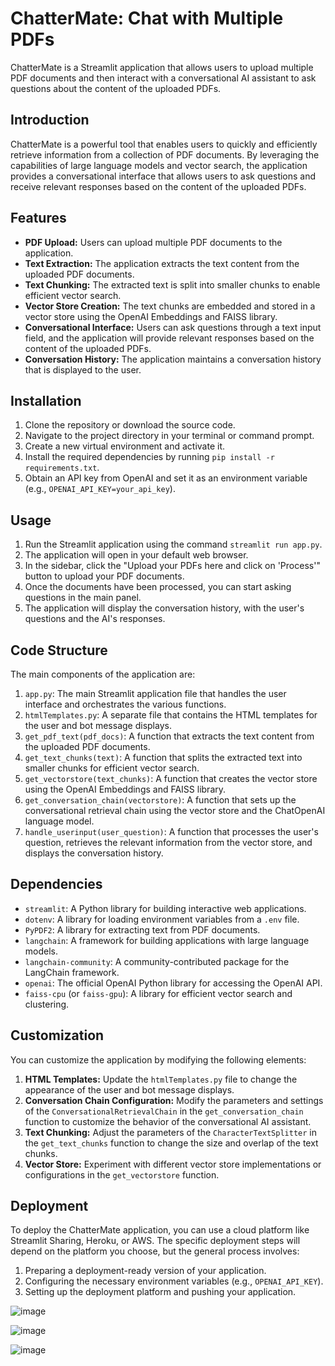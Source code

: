 
# ChatterMate: Chat with Multiple PDFs

ChatterMate is a Streamlit application that allows users to upload multiple PDF documents and then interact with a conversational AI assistant to ask questions about the content of the uploaded PDFs.

## Introduction

ChatterMate is a powerful tool that enables users to quickly and efficiently retrieve information from a collection of PDF documents. By leveraging the capabilities of large language models and vector search, the application provides a conversational interface that allows users to ask questions and receive relevant responses based on the content of the uploaded PDFs.

## Features

- **PDF Upload:** Users can upload multiple PDF documents to the application.
- **Text Extraction:** The application extracts the text content from the uploaded PDF documents.
- **Text Chunking:** The extracted text is split into smaller chunks to enable efficient vector search.
- **Vector Store Creation:** The text chunks are embedded and stored in a vector store using the OpenAI Embeddings and FAISS library.
- **Conversational Interface:** Users can ask questions through a text input field, and the application will provide relevant responses based on the content of the uploaded PDFs.
- **Conversation History:** The application maintains a conversation history that is displayed to the user.

## Installation

1. Clone the repository or download the source code.
2. Navigate to the project directory in your terminal or command prompt.
3. Create a new virtual environment and activate it.
4. Install the required dependencies by running `pip install -r requirements.txt`.
5. Obtain an API key from OpenAI and set it as an environment variable (e.g., `OPENAI_API_KEY=your_api_key`).

## Usage

1. Run the Streamlit application using the command `streamlit run app.py`.
2. The application will open in your default web browser.
3. In the sidebar, click the "Upload your PDFs here and click on 'Process'" button to upload your PDF documents.
4. Once the documents have been processed, you can start asking questions in the main panel.
5. The application will display the conversation history, with the user's questions and the AI's responses.

## Code Structure

The main components of the application are:

1. `app.py`: The main Streamlit application file that handles the user interface and orchestrates the various functions.
2. `htmlTemplates.py`: A separate file that contains the HTML templates for the user and bot message displays.
3. `get_pdf_text(pdf_docs)`: A function that extracts the text content from the uploaded PDF documents.
4. `get_text_chunks(text)`: A function that splits the extracted text into smaller chunks for efficient vector search.
5. `get_vectorstore(text_chunks)`: A function that creates the vector store using the OpenAI Embeddings and FAISS library.
6. `get_conversation_chain(vectorstore)`: A function that sets up the conversational retrieval chain using the vector store and the ChatOpenAI language model.
7. `handle_userinput(user_question)`: A function that processes the user's question, retrieves the relevant information from the vector store, and displays the conversation history.

## Dependencies

- `streamlit`: A Python library for building interactive web applications.
- `dotenv`: A library for loading environment variables from a `.env` file.
- `PyPDF2`: A library for extracting text from PDF documents.
- `langchain`: A framework for building applications with large language models.
- `langchain-community`: A community-contributed package for the LangChain framework.
- `openai`: The official OpenAI Python library for accessing the OpenAI API.
- `faiss-cpu` (or `faiss-gpu`): A library for efficient vector search and clustering.

## Customization

You can customize the application by modifying the following elements:

1. **HTML Templates:** Update the `htmlTemplates.py` file to change the appearance of the user and bot message displays.
2. **Conversation Chain Configuration:** Modify the parameters and settings of the `ConversationalRetrievalChain` in the `get_conversation_chain` function to customize the behavior of the conversational AI assistant.
3. **Text Chunking:** Adjust the parameters of the `CharacterTextSplitter` in the `get_text_chunks` function to change the size and overlap of the text chunks.
4. **Vector Store:** Experiment with different vector store implementations or configurations in the `get_vectorstore` function.

## Deployment

To deploy the ChatterMate application, you can use a cloud platform like Streamlit Sharing, Heroku, or AWS. The specific deployment steps will depend on the platform you choose, but the general process involves:

1. Preparing a deployment-ready version of your application.
2. Configuring the necessary environment variables (e.g., `OPENAI_API_KEY`).
3. Setting up the deployment platform and pushing your application.


![image](https://github.com/rohanmatt/Muti-PDF-Chat/assets/77683536/78f8161f-03f1-4e6e-946f-ca59c47b14c7)

![image](https://github.com/rohanmatt/Muti-PDF-Chat/assets/77683536/816a9385-70dc-4edd-8292-4987aff79a22)

![image](https://github.com/rohanmatt/Muti-PDF-Chat/assets/77683536/be191e92-fb24-4816-a792-2b19e1f853db)


